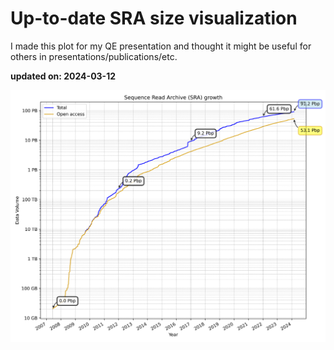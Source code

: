 # Up-to-date SRA size visualization

I made this plot for my QE presentation and thought it might be useful for others in presentations/publications/etc.

**updated on: 2024-03-12**


![SRA Data Growth](sra_data_growth.png)